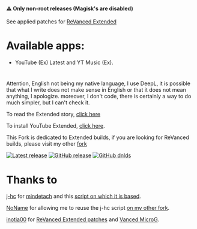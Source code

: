 #### ⚠️ Only non-root releases (Magisk's are disabled)

See applied patches for [ReVanced Extended](https://github.com/kevinr99089/revanced.extended/blob/main/config-rv-ex.toml)

# Available apps: 
- YouTube (Ex) Latest and YT Music (Ex).
#

Attention, English not being my native language, I use DeepL, it is possible that what I write does not make sense in English or that it does not mean anything, I apologize. moreover, I don't code, there is certainly a way to do much simpler, but I can't check it.

To read the Extended story, [click here](https://github.com/kevinr99089/revanced.extended/blob/History/README.md)

To install YouTube Extended, [click here](https://github.com/kevinr99089/revanced.extended/blob/install/README.md).

This Fork is dedicated to Extended builds, if you are looking for ReVanced builds, please visit my other [fork](https://github.com/kevinr99089/revanced.builder)

[![Latest release](https://badgen.net/github/release/kevinr99089/revanced.extended)](https://github.com/kevinr99089/revanced.extended/releases)
[![GitHub release](https://img.shields.io/github/release/kevinr99089/revanced.extended.svg)](https://GitHub.com/kevinr99089/revanced.extended/releases/latest)
[![GitHub dnlds](https://img.shields.io/github/downloads/kevinr99089/revanced.extended/total)](https://GitHub.com/kevinr99089/revanced.extended/releases/latest)

# Thanks to
[j-hc](https://github.com/j-hc) for [mindetach](https://github.com/j-hc/mindetach-magisk/tree/b821dc8ec683802e572d79e18820f66a46a3ded0) and this [script on which it is based](https://github.com/j-hc/revanced-magisk-module).

[NoName](https://github.com/NoName-exe) for allowing me to reuse the j-hc script [on my other fork](https://github.com/kevinr99089/revanced.builder).

[inotia00](https://github.com/inotia00) for [ReVanced Extended patches](https://github.com/inotia00/revanced-patches/tree/revanced-extended) and [Vanced MicroG](https://github.com/inotia00/VancedMicroG/releases).
